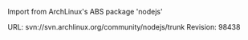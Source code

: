 Import from ArchLinux's ABS package 'nodejs'

URL: svn://svn.archlinux.org/community/nodejs/trunk
Revision: 98438
